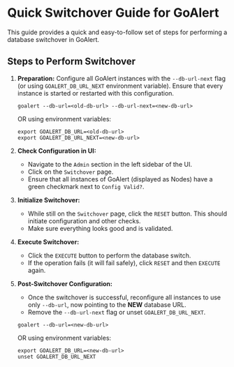 # Quick Switchover Guide for GoAlert

This guide provides a quick and easy-to-follow set of steps for performing a database switchover in GoAlert.

## Steps to Perform Switchover

1. **Preparation:** Configure all GoAlert instances with the `--db-url-next` flag (or using `GOALERT_DB_URL_NEXT` environment variable). Ensure that every instance is started or restarted with this configuration.

   ```
   goalert --db-url=<old-db-url> --db-url-next=<new-db-url>
   ```

   OR using environment variables:

   ```
   export GOALERT_DB_URL=<old-db-url>
   export GOALERT_DB_URL_NEXT=<new-db-url>
   ```

2. **Check Configuration in UI:**

   - Navigate to the `Admin` section in the left sidebar of the UI.
   - Click on the `Switchover` page.
   - Ensure that all instances of GoAlert (displayed as Nodes) have a green checkmark next to `Config Valid?`.

3. **Initialize Switchover:**

   - While still on the `Switchover` page, click the `RESET` button. This should initiate configuration and other checks.
   - Make sure everything looks good and is validated.

4. **Execute Switchover:**

   - Click the `EXECUTE` button to perform the database switch.
   - If the operation fails (it will fail safely), click `RESET` and then `EXECUTE` again.

5. **Post-Switchover Configuration:**

   - Once the switchover is successful, reconfigure all instances to use only `--db-url`, now pointing to the **NEW** database URL.
   - Remove the `--db-url-next` flag or unset `GOALERT_DB_URL_NEXT`.

   ```
   goalert --db-url=<new-db-url>
   ```

   OR using environment variables:

   ```
   export GOALERT_DB_URL=<new-db-url>
   unset GOALERT_DB_URL_NEXT
   ```
